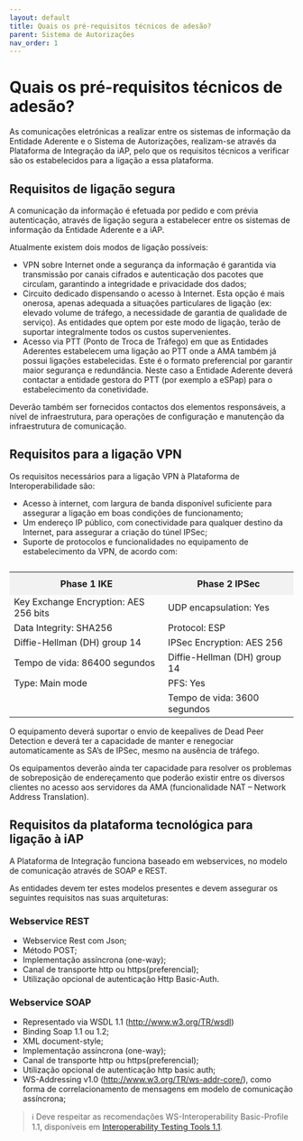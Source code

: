 ```yaml
---
layout: default
title: Quais os pré-requisitos técnicos de adesão?
parent: Sistema de Autorizações
nav_order: 1
---
```


# Quais os pré-requisitos técnicos de adesão?

As comunicações eletrónicas a realizar entre os sistemas de informação da Entidade Aderente e o Sistema de Autorizações, realizam-se através da Plataforma de Integração da iAP, pelo que os requisitos técnicos a verificar são os estabelecidos para a ligação a essa plataforma.

## Requisitos de ligação segura

A comunicação da informação é efetuada por pedido e com prévia autenticação, através de ligação segura a estabelecer entre os sistemas de informação da Entidade Aderente e a iAP. &#x20;

Atualmente existem dois modos de ligação possíveis: &#x20;

* VPN sobre Internet onde a segurança da informação é garantida via transmissão por canais cifrados e autenticação dos pacotes que circulam, garantindo a integridade e privacidade dos dados; &#x20;
* Circuito dedicado dispensando o acesso à Internet. Esta opção é mais onerosa, apenas adequada a situações particulares de ligação (ex: elevado volume de tráfego, a necessidade de garantia de qualidade de serviço). As entidades que optem por este modo de ligação, terão de suportar integralmente todos os custos supervenientes. &#x20;
* Acesso via PTT (Ponto de Troca de Tráfego) em que as Entidades Aderentes estabelecem uma ligação ao PTT onde a AMA também já possui ligações estabelecidas. Este é o formato preferencial por garantir maior segurança e redundância. Neste caso a Entidade Aderente deverá contactar a entidade gestora do PTT (por exemplo a eSPap) para o estabelecimento da conetividade. &#x20;

Deverão também ser fornecidos contactos dos elementos responsáveis, a nível de infraestrutura, para operações de configuração e manutenção da infraestrutura de comunicação.&#x20;

## Requisitos para a ligação VPN



Os requisitos necessários para a ligação VPN à Plataforma de Interoperabilidade são:&#x20;

* Acesso à internet, com largura de banda disponível suficiente para assegurar a ligação em boas condições de funcionamento; &#x20;
* Um endereço IP público, com conectividade para qualquer destino da Internet, para assegurar a criação do túnel IPSec; &#x20;
* Suporte de protocolos e funcionalidades no equipamento de estabelecimento da VPN, de acordo com:

<table>
<caption></caption>
  <tr>
    <th style="background-color: #f2f2f2; padding: 10px;">Phase 1 IKE</th>
    <th style="background-color: #f2f2f2; padding: 10px;">Phase 2 IPSec</th>
  </tr>
  <tr>
    <td>Key Exchange Encryption: AES 256 bits</td>
    <td>UDP encapsulation: Yes</td>
  </tr>
  <tr>
    <td>Data Integrity: SHA256</td>
    <td>Protocol: ESP</td>
  </tr>
  <tr>
    <td>Diffie-Hellman (DH) group 14</td>
    <td>IPSec Encryption: AES 256</td>
  </tr>
  <tr>
    <td>Tempo de vida: 86400 segundos</td>
    <td>Diffie-Hellman (DH) group 14</td>
  </tr>
  <tr>
    <td>Type: Main mode</td>
    <td>PFS: Yes</td>
  </tr>
  <tr>
    <td></td>
    <td>Tempo de vida: 3600 segundos</td>
  </tr>
</table>

O equipamento deverá suportar o envio de keepalives de Dead Peer Detection e deverá ter a capacidade de manter e renegociar automaticamente as SA’s de IPSec, mesmo na ausência de tráfego. &#x20;

Os equipamentos deverão ainda ter capacidade para resolver os problemas de sobreposição de endereçamento que poderão existir entre os diversos clientes no acesso aos servidores da AMA (funcionalidade NAT – Network Address Translation).&#x20;

## Requisitos da plataforma tecnológica para ligação à iAP

A Plataforma de Integração funciona baseado em webservices, no modelo de comunicação através de SOAP e REST. &#x20;

As entidades devem ter estes modelos presentes e devem assegurar os seguintes requisitos nas suas arquiteturas:

### Webservice REST

* Webservice Rest com Json; &#x20;
* Método POST;&#x20;
* Implementação assíncrona (one-way); &#x20;
* Canal de transporte http ou https(preferencial); &#x20;
* Utilização opcional de autenticação Http Basic-Auth. &#x20;

### Webservice SOAP

* Representado via WSDL 1.1 (http://www.w3.org/TR/wsdl) &#x20;
* Binding Soap 1.1 ou 1.2; &#x20;
* XML document-style; &#x20;
* Implementação assíncrona (one-way); &#x20;
* Canal de transporte http ou https(preferencial); &#x20;
* Utilização opcional de autenticação http basic auth; &#x20;
* WS-Addressing v1.0 (http://www.w3.org/TR/ws-addr-core/), como forma de correlacionamento de mensagens em modelo de comunicação assíncrona; &#x20;

> ℹ️ Deve respeitar as recomendações WS-Interoperability Basic-Profile 1.1, disponíveis em [Interoperability Testing Tools 1.1](http://www.ws-i.org/deliverables/testingtools.html).

